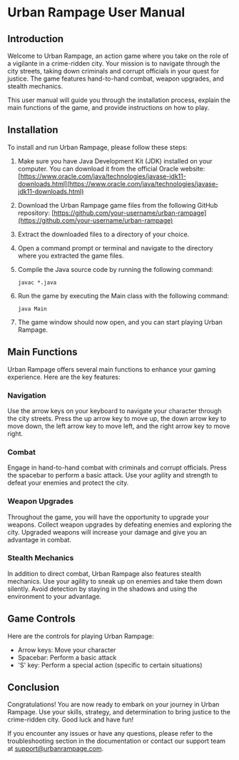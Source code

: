 # Urban Rampage User Manual

## Introduction

Welcome to Urban Rampage, an action game where you take on the role of a vigilante in a crime-ridden city. Your mission is to navigate through the city streets, taking down criminals and corrupt officials in your quest for justice. The game features hand-to-hand combat, weapon upgrades, and stealth mechanics.

This user manual will guide you through the installation process, explain the main functions of the game, and provide instructions on how to play.

## Installation

To install and run Urban Rampage, please follow these steps:

1. Make sure you have Java Development Kit (JDK) installed on your computer. You can download it from the official Oracle website: [https://www.oracle.com/java/technologies/javase-jdk11-downloads.html](https://www.oracle.com/java/technologies/javase-jdk11-downloads.html)

2. Download the Urban Rampage game files from the following GitHub repository: [https://github.com/your-username/urban-rampage](https://github.com/your-username/urban-rampage)

3. Extract the downloaded files to a directory of your choice.

4. Open a command prompt or terminal and navigate to the directory where you extracted the game files.

5. Compile the Java source code by running the following command:
   ```
   javac *.java
   ```

6. Run the game by executing the Main class with the following command:
   ```
   java Main
   ```

7. The game window should now open, and you can start playing Urban Rampage.

## Main Functions

Urban Rampage offers several main functions to enhance your gaming experience. Here are the key features:

### Navigation

Use the arrow keys on your keyboard to navigate your character through the city streets. Press the up arrow key to move up, the down arrow key to move down, the left arrow key to move left, and the right arrow key to move right.

### Combat

Engage in hand-to-hand combat with criminals and corrupt officials. Press the spacebar to perform a basic attack. Use your agility and strength to defeat your enemies and protect the city.

### Weapon Upgrades

Throughout the game, you will have the opportunity to upgrade your weapons. Collect weapon upgrades by defeating enemies and exploring the city. Upgraded weapons will increase your damage and give you an advantage in combat.

### Stealth Mechanics

In addition to direct combat, Urban Rampage also features stealth mechanics. Use your agility to sneak up on enemies and take them down silently. Avoid detection by staying in the shadows and using the environment to your advantage.

## Game Controls

Here are the controls for playing Urban Rampage:

- Arrow keys: Move your character
- Spacebar: Perform a basic attack
- 'S' key: Perform a special action (specific to certain situations)

## Conclusion

Congratulations! You are now ready to embark on your journey in Urban Rampage. Use your skills, strategy, and determination to bring justice to the crime-ridden city. Good luck and have fun!

If you encounter any issues or have any questions, please refer to the troubleshooting section in the documentation or contact our support team at support@urbanrampage.com.